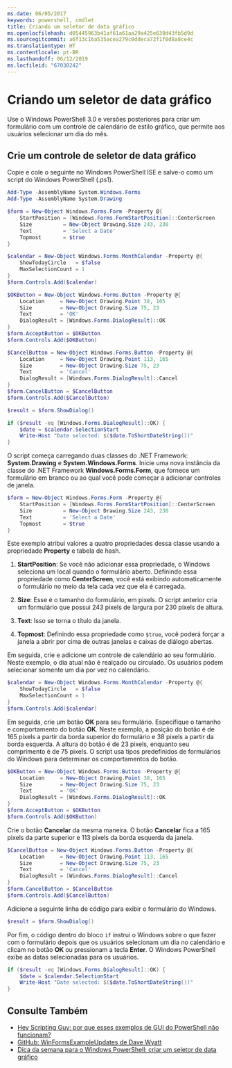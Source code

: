 ```yaml
---
ms.date: 06/05/2017
keywords: powershell, cmdlet
title: Criando um seletor de data gráfico
ms.openlocfilehash: d05445963b41af61a61aa29a425e638d43fb5d9d
ms.sourcegitcommit: a6f13c16a535acea279c0ddeca72f1f0d8a8ce4c
ms.translationtype: HT
ms.contentlocale: pt-BR
ms.lasthandoff: 06/12/2019
ms.locfileid: "67030242"
---
```

# <a name="creating-a-graphical-date-picker"></a>Criando um seletor de data gráfico

Use o Windows PowerShell 3.0 e versões posteriores para criar um formulário com um controle de calendário de estilo gráfico, que permite aos usuários selecionar um dia do mês.

## <a name="create-a-graphical-date-picker-control"></a>Crie um controle de seletor de data gráfico

Copie e cole o seguinte no Windows PowerShell ISE e salve-o como um script do Windows PowerShell (.ps1).

```powershell
Add-Type -AssemblyName System.Windows.Forms
Add-Type -AssemblyName System.Drawing

$form = New-Object Windows.Forms.Form -Property @{
    StartPosition = [Windows.Forms.FormStartPosition]::CenterScreen
    Size          = New-Object Drawing.Size 243, 230
    Text          = 'Select a Date'
    Topmost       = $true
}

$calendar = New-Object Windows.Forms.MonthCalendar -Property @{
    ShowTodayCircle   = $false
    MaxSelectionCount = 1
}
$form.Controls.Add($calendar)

$OKButton = New-Object Windows.Forms.Button -Property @{
    Location     = New-Object Drawing.Point 38, 165
    Size         = New-Object Drawing.Size 75, 23
    Text         = 'OK'
    DialogResult = [Windows.Forms.DialogResult]::OK
}
$form.AcceptButton = $OKButton
$form.Controls.Add($OKButton)

$CancelButton = New-Object Windows.Forms.Button -Property @{
    Location     = New-Object Drawing.Point 113, 165
    Size         = New-Object Drawing.Size 75, 23
    Text         = 'Cancel'
    DialogResult = [Windows.Forms.DialogResult]::Cancel
}
$form.CancelButton = $CancelButton
$form.Controls.Add($CancelButton)

$result = $form.ShowDialog()

if ($result -eq [Windows.Forms.DialogResult]::OK) {
    $date = $calendar.SelectionStart
    Write-Host "Date selected: $($date.ToShortDateString())"
}
```

O script começa carregando duas classes do .NET Framework: **System.Drawing** e **System.Windows.Forms**.
Inicie uma nova instância da classe do .NET Framework **Windows.Forms.Form**, que fornece um formulário em branco ou ao qual você pode começar a adicionar controles de janela.

```powershell
$form = New-Object Windows.Forms.Form -Property @{
    StartPosition = [Windows.Forms.FormStartPosition]::CenterScreen
    Size          = New-Object Drawing.Size 243, 230
    Text          = 'Select a Date'
    Topmost       = $true
}
```

Este exemplo atribui valores a quatro propriedades dessa classe usando a propriedade **Property** e tabela de hash.

1. **StartPosition**: Se você não adicionar essa propriedade, o Windows seleciona um local quando o formulário aberto.
   Definindo essa propriedade como **CenterScreen**, você está exibindo automaticamente o formulário no meio da tela cada vez que ela é carregada.

2. **Size**: Esse é o tamanho do formulário, em pixels.
   O script anterior cria um formulário que possui 243 pixels de largura por 230 pixels de altura.

3. **Text**: Isso se torna o título da janela.

4. **Topmost**: Definindo essa propriedade como `$true`, você poderá forçar a janela a abrir por cima de outras janelas e caixas de diálogo abertas.

Em seguida, crie e adicione um controle de calendário ao seu formulário.
Neste exemplo, o dia atual não é realçado ou circulado.
Os usuários podem selecionar somente um dia por vez no calendário.

```powershell
$calendar = New-Object Windows.Forms.MonthCalendar -Property @{
    ShowTodayCircle   = $false
    MaxSelectionCount = 1
}
$form.Controls.Add($calendar)
```

Em seguida, crie um botão **OK** para seu formulário.
Especifique o tamanho e comportamento do botão **OK**.
Neste exemplo, a posição do botão é de 165 pixels a partir da borda superior do formulário e 38 pixels a partir da borda esquerda.
A altura do botão é de 23 pixels, enquanto seu comprimento é de 75 pixels.
O script usa tipos predefinidos de formulários do Windows para determinar os comportamentos do botão.

```powershell
$OKButton = New-Object Windows.Forms.Button -Property @{
    Location     = New-Object Drawing.Point 38, 165
    Size         = New-Object Drawing.Size 75, 23
    Text         = 'OK'
    DialogResult = [Windows.Forms.DialogResult]::OK
}
$form.AcceptButton = $OKButton
$form.Controls.Add($OKButton)
```

Crie o botão **Cancelar** da mesma maneira.
O botão **Cancelar** fica a 165 pixels da parte superior e 113 pixels da borda esquerda da janela.

```powershell
$CancelButton = New-Object Windows.Forms.Button -Property @{
    Location     = New-Object Drawing.Point 113, 165
    Size         = New-Object Drawing.Size 75, 23
    Text         = 'Cancel'
    DialogResult = [Windows.Forms.DialogResult]::Cancel
}
$form.CancelButton = $CancelButton
$form.Controls.Add($CancelButton)
```

Adicione a seguinte linha de código para exibir o formulário do Windows.

```powershell
$result = $form.ShowDialog()
```

Por fim, o código dentro do bloco `if` instrui o Windows sobre o que fazer com o formulário depois que os usuários selecionam um dia no calendário e clicam no botão **OK** ou pressionam a tecla **Enter**.
O Windows PowerShell exibe as datas selecionadas para os usuários.

```powershell
if ($result -eq [Windows.Forms.DialogResult]::OK) {
    $date = $calendar.SelectionStart
    Write-Host "Date selected: $($date.ToShortDateString())"
}
```

## <a name="see-also"></a>Consulte Também

- [Hey Scripting Guy:  por que esses exemplos de GUI do PowerShell não funcionam?](https://go.microsoft.com/fwlink/?LinkId=506644)
- [GitHub: WinFormsExampleUpdates de Dave Wyatt](https://github.com/dlwyatt/WinFormsExampleUpdates)
- [Dica da semana para o Windows PowerShell:  criar um seletor de data gráfico](https://technet.microsoft.com/library/ff730942.aspx)
